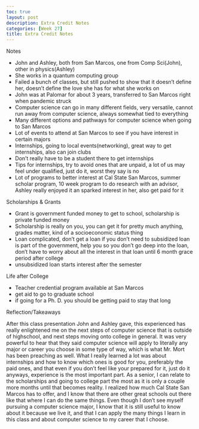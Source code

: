 ```yaml
---
toc: true
layout: post
description: Extra Credit Notes
categories: [Week 27]
title: Extra Credit Notes
---
```


Notes
- John and Ashley, both from San Marcos, one from Comp Sci(John), other in physics(Ashley)
- She works in a quantum computing group
- Failed a bunch of classes, but still pushed to show that it doesn’t define her, doesn’t define the love she has for what she works on
- John was at Palomar for about 3 years, transferred to San Marcos right when pandemic struck
- Computer science can go in many different fields, very versatile, cannot run away from computer science, always somewhat tied to everything
- Many different options and pathways for computer science when going to San Marcos
- Lot of events to attend at San Marcos to see if you have interest in certain majors
- Internships, going to local events(networking), great way to get internships, also can join clubs
- Don’t really have to be a student there to get internships
- Tips for internships, try to avoid ones that are unpaid, a lot of us may feel under qualified, just do it, worst they say is no
- Lot of programs to better interest at Cal State San Marcos, summer scholar program, 10 week program to do research with an advisor, Ashley really enjoyed it an sparked interest in her, also get paid for it

Scholarships & Grants

- Grant is government funded money to get to school, scholarship is private funded money
- Scholarship is really on you, you can get it for pretty much anything, grades matter, kind of a socioeconomic status thing
- Loan complicated, don’t get a loan if you don’t need to
subsidized loan is part of the government, help you so you don’t go deep into the loan, don’t have to worry about all the interest in that loan until 6 month grace period after college
- unsubsidized loan starts interest after the semester

Life after College

- Teacher credential program available at San Marcos
- get aid to go to graduate school
- if going for a Ph. D. you should be getting paid to stay that long

Reflection/Takeaways

After this class presentation John and Ashley gave, this experienced has really enlightened me on the next steps of computer science that is outside of highschool, and next steps moving onto college in general. It was very powerful to hear that they said computer science will apply to literally any major or career you choose in some type of way, which is what Mr. Mort has been preaching as well. What I really learned a lot was about internships and how to know which ones is good for you, preferably the paid ones, and that even if you don’t feel like your prepared for it, just do it anyways, experience is the most important part. As a senior, I can relate to the scholarships and going to college part the most as it is only a couple more months until that becomes reality. I realized how much Cal State San Marcos has to offer, and I know that there are other great schools out there like that where I can do the same things. Even though I don’t see myself pursuing a computer science major, I know that it is still useful to know about it because we live it, and that I can apply the many things I learn in this class and about computer science to my career that I choose.



